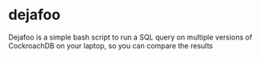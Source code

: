 # dejafoo
Dejafoo is a simple bash script to run a SQL query on multiple versions of CockroachDB on your laptop, so you can compare the results
